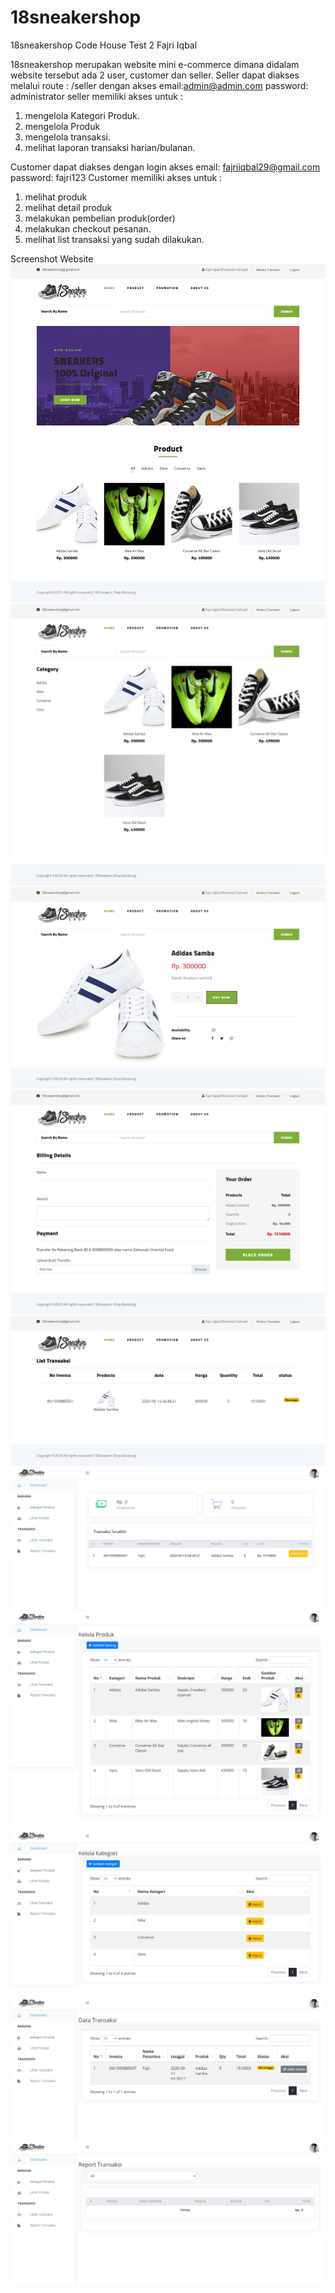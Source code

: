 # 18sneakershop
18sneakershop Code House Test 2 Fajri Iqbal

18sneakershop merupakan website mini e-commerce dimana didalam website tersebut ada 2 user, customer dan seller.
Seller dapat diakses melalui route : /seller dengan akses email:admin@admin.com password: administrator
seller memiliki akses untuk :
1. mengelola Kategori Produk.
2. mengelola Produk
3. mengelola transaksi.
4. melihat laporan transaksi harian/bulanan.

Customer dapat diakses dengan login akses email: fajriiqbal29@gmail.com password: fajri123
Customer memiliki akses untuk :
1. melihat produk
2. melihat detail produk
3. melakukan pembelian produk(order)
4. melakukan checkout pesanan.
5. melihat list transaksi yang sudah dilakukan.


Screenshot Website
![Beranda](https://github.com/fajriiqbalm29/18sneakershop/blob/master/public/screenshot/beranda.png)
![product](https://github.com/fajriiqbalm29/18sneakershop/blob/master/public/screenshot/product.png)
![detail](https://github.com/fajriiqbalm29/18sneakershop/blob/master/public/screenshot/detailproduk.png)
![checkout](https://github.com/fajriiqbalm29/18sneakershop/blob/master/public/screenshot/checkout.png)
![listtransaksi](https://github.com/fajriiqbalm29/18sneakershop/blob/master/public/screenshot/listtransaksi.png)
![dashboard](https://github.com/fajriiqbalm29/18sneakershop/blob/master/public/screenshot/dashboardseller.png)
![produklist](https://github.com/fajriiqbalm29/18sneakershop/blob/master/public/screenshot/produklist.png)
![kategori](https://github.com/fajriiqbalm29/18sneakershop/blob/master/public/screenshot/kategori.png)
![transaksi](https://github.com/fajriiqbalm29/18sneakershop/blob/master/public/screenshot/tranksaksi.png)
![report](https://github.com/fajriiqbalm29/18sneakershop/blob/master/public/screenshot/report.png)

